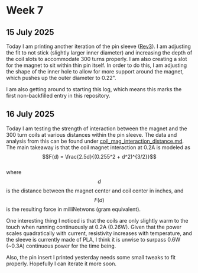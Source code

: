 # Week 7

## 15 July 2025

Today I am printing another iteration of the pin sleeve ([Rev3](../Cad_Files/PinSleeve-Rev3.amf)).
I am adjusting the fit to not stick (slightly larger inner diameter)
and increasing the depth of the coil slots to accommodate 300 turns
properly. I am also creating a slot for the magnet to sit within
thin pin itself. In order to do this, I am adjusting the shape of
the inner hole to allow for more support around the magnet, which
pushes up the outer diameter to 0.22".

I am also getting around to starting this log, which means this
marks the first non-backfilled entry in this repository.

## 16 July 2025

Today I am testing the strength of interaction between the magnet
and the 300 turn coils at various distances within the pin sleeve.
The data and analysis from this can be found under [coil_mag_interaction_distance.md](../RESEARCH/coil_mag_interaction_distance.md).
The main takeaway is that the coil magnet interaction at 0.2A is modeled as  
$$F(d) = \frac{2.5d}{(0.255^2 + d^2)^{3/2}}$$  
where $$d$$ is the distance between the magnet center and coil center in inches,
and $$F(d)$$ is the resulting force in milliNetwons (gram equivalent).

One interesting thing I noticed is that the coils are only slightly
warm to the touch when running continuously at 0.2A (0.26W). Given that
the power scales quadratically with current, resistivity increases
with temperature, and the sleeve is currently made of PLA, I think
it is unwise to surpass 0.6W (~0.3A) continuous power for the time
being.

Also, the pin insert I printed yesterday needs some small tweaks to
fit properly. Hopefully I can iterate it more soon.
